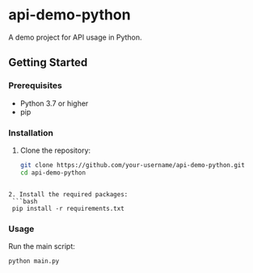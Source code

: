 # api-demo-python

A demo project for API usage in Python.

## Getting Started

### Prerequisites

- Python 3.7 or higher
- pip

### Installation

1. Clone the repository:
   ```bash
   git clone https://github.com/your-username/api-demo-python.git
   cd api-demo-python
  ```

2. Install the required packages:
   ```bash
   pip install -r requirements.txt
   ```

### Usage
Run the main script:
   ```bash
   python main.py
   ```
   